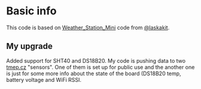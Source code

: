 # Basic info
This code is based on [Weather_Station_Mini](https://github.com/LaskaKit/Weather_Station_Mini) code from [@laskakit](https://github.com/LaskaKit). 
## My upgrade
Added support for SHT40 and DS18B20. My code is pushing data to two [tmep.cz](https://tmep.cz/) "sensors". One of them is set up for public use and the another one is just for some more info about the state of the board (DS18B20 temp, battery voltage and WiFi RSSI.
